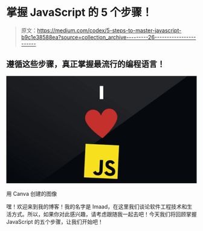 # 掌握 JavaScript 的 5 个步骤！

> 原文：<https://medium.com/codex/5-steps-to-master-javascript-b9c1e38588ea?source=collection_archive---------26----------------------->

## 遵循这些步骤，真正掌握最流行的编程语言！

![](img/8e1f557909c8b2ca40a44f6b88290d6b.png)

用 Canva 创建的图像

嘿！欢迎来到我的博客！我的名字是 Imaad，在这里我们谈论软件工程技术和生活方式。所以，如果你对此感兴趣，请考虑跟随我一起去吧！今天我们将回顾掌握 JavaScript 的五个步骤，让我们开始吧！